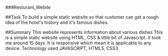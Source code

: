 ###Resturant_Webite

##Task
To build a simple static website so that customer can get a rough idea of the hotel's history and it's famous dishes.

##Summary
This website represents information about various dishes
This is a simple static website using HTML, CSS &amp; little bit of Javascript. It took me around 15 days. It is responsive which mean it is applicable to any device. Technology used JAVASCRIPT, HTML5, CSS3
